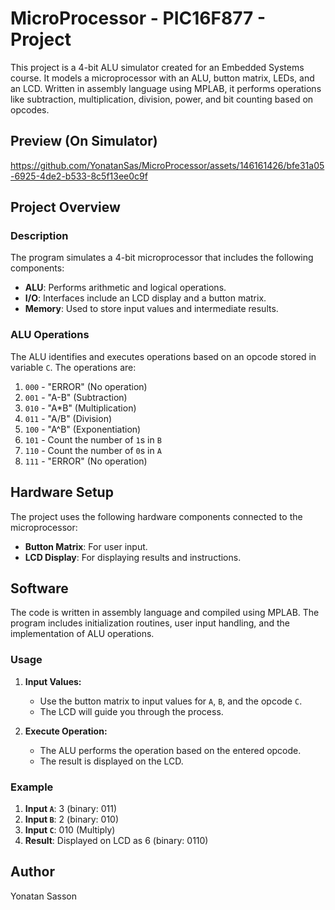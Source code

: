 # MicroProcessor - PIC16F877 - Project

This project is a 4-bit ALU simulator created for an Embedded Systems course. It models a microprocessor with an ALU, button matrix, LEDs, and an LCD. Written in assembly language using MPLAB, it performs operations like subtraction, multiplication, division, power, and bit counting based on opcodes.

## Preview (On Simulator)
https://github.com/YonatanSas/MicroProcessor/assets/146161426/bfe31a05-6925-4de2-b533-8c5f13ee0c9f

## Project Overview

### Description
The program simulates a 4-bit microprocessor that includes the following components:
- **ALU**: Performs arithmetic and logical operations.
- **I/O**: Interfaces include an LCD display and a button matrix.
- **Memory**: Used to store input values and intermediate results.

### ALU Operations
The ALU identifies and executes operations based on an opcode stored in variable `C`. The operations are:
1. `000` - "ERROR" (No operation)
2. `001` - "A-B" (Subtraction)
3. `010` - "A*B" (Multiplication)
4. `011` - "A/B" (Division)
5. `100` - "A^B" (Exponentiation)
6. `101` - Count the number of `1`s in `B`
7. `110` - Count the number of `0`s in `A`
8. `111` - "ERROR" (No operation)

## Hardware Setup
The project uses the following hardware components connected to the microprocessor:
- **Button Matrix**: For user input.
- **LCD Display**: For displaying results and instructions.

## Software
The code is written in assembly language and compiled using MPLAB. The program includes initialization routines, user input handling, and the implementation of ALU operations.

### Usage
    
1. **Input Values:**
    - Use the button matrix to input values for `A`, `B`, and the opcode `C`.
    - The LCD will guide you through the process.

2. **Execute Operation:**
    - The ALU performs the operation based on the entered opcode.
    - The result is displayed on the LCD.

### Example
1. **Input `A`**: 3 (binary: 011)
2. **Input `B`**: 2 (binary: 010)
3. **Input `C`**: 010 (Multiply)
4. **Result**: Displayed on LCD as 6 (binary: 0110)

## Author
Yonatan Sasson 
